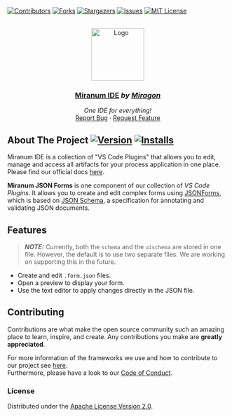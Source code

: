 <div id="top"></div>

<!-- PROJECT SHIELDS -->
[![Contributors][contributors-shield]][contributors-url]
[![Forks][forks-shield]][forks-url]
[![Stargazers][stars-shield]][stars-url]
[![Issues][issues-shield]][issues-url]
[![MIT License][license-shield]][license-url]
<!-- END OF PROJECT SHIELDS -->

<!-- PROJECT LOGO -->
<br />
<div align="center">
    <a href="#">
        <img src="https://raw.githubusercontent.com/FlowSquad/miranum-ide/main/images/miranum_logo.png" alt="Logo" height="120">
    </a>
    <h3 ><a href="https://miranum.com/">Miranum IDE</a> <i>by <a href="https://miragon.io/">Miragon</a></i></h3>
    <p>
        <i>One IDE for everything!</i>
        <br />
        <a href="https://github.com/FlowSquad/miranum-json-forms/issues">Report Bug</a>
        ·
        <a href="https://github.com/FlowSquad/miranum-json-forms/pulls">Request Feature</a>
    </p>
</div>


## About The Project [![Version][version-shield]][version-url] [![Installs][installs-shield]][installs-url]

Miranum IDE is a collection of "VS Code Plugins" that allows you to edit, manage and access all artifacts for your 
process application in one place.
Please find our official docs [here](https://miranum.com/docs/components/miranum-ide/intro-miranum-ide).


**Miranum JSON Forms** is one component of our collection of *VS Code Plugins*.
It allows you to create and edit complex forms using [JSONForms](https://jsonforms.io/), which is based on
[JSON Schema](https://json-schema.org/), a specification for annotating and validating JSON documents.


## Features

> **_NOTE:_** Currently, both the `schema` and the `uischema` are stored in one file. However, the default is to use 
> two separate files. We are working on supporting this in the future.

* Create and edit `.form.json` files.
* Open a preview to display your form.
* Use the text editor to apply changes directly in the JSON file.


## Contributing

Contributions are what make the open source community such an amazing place to learn, inspire, and create.
Any contributions you make are **greatly appreciated**.

For more information of the frameworks we use and how to contribute to our project see [here](docs/quickstart.md).  
Furthermore, please have a look to our [Code of Conduct](https://miranum.com/docs/components/contributing/).

### License

Distributed under the [Apache License Version 2.0](LICENSE).


<!-- MARKDOWN LINKS & IMAGES -->
<!-- https://www.markdownguide.org/basic-syntax/#reference-style-links -->
[contributors-shield]: https://img.shields.io/github/contributors/FlowSquad/miranum-json-forms.svg?style=for-the-badge
[contributors-url]: https://github.com/FlowSquad/miranum-json-forms/graphs/contributors
[forks-shield]: https://img.shields.io/github/forks/FlowSquad/miranum-json-forms.svg?style=for-the-badge
[forks-url]: https://github.com/FlowSquad/miranum-json-forms/network/members
[stars-shield]: https://img.shields.io/github/stars/FlowSquad/miranum-json-forms.svg?style=for-the-badge
[stars-url]: https://github.com/FlowSquad/miranum-json-forms/stargazers
[issues-shield]: https://img.shields.io/github/issues/FlowSquad/miranum-json-forms.svg?style=for-the-badge
[issues-url]: https://github.com/FlowSquad/miranum-json-forms/issues
[license-shield]: https://img.shields.io/github/license/FlowSquad/miranum-json-forms.svg?style=for-the-badge
[license-url]: https://github.com/FlowSquad/miranum-json-forms/blob/main/LICENSE

[version-shield]: https://img.shields.io/visual-studio-marketplace/v/miragon-gmbh.miranum-json-forms
[version-url]: https://marketplace.visualstudio.com/items?itemName=miragon-gmbh.miranum-json-forms
[installs-shield]: https://img.shields.io/visual-studio-marketplace/i/miragon-gmbh.miranum-json-forms
[installs-url]: https://marketplace.visualstudio.com/items?itemName=miragon-gmbh.miranum-json-forms
